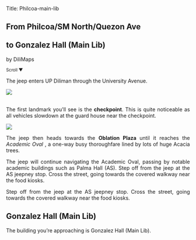 Title: Philcoa-main-lib

<section id='cover' class='cover active'>
<h1> From Philcoa/SM North/Quezon Ave <br><br>to Gonzalez Hall (Main Lib)</h1>
<p align='justify'>by DiliMaps </p>
<small class='scroll'>Scroll ▼</small>
</section>

<section id='philcoa'>
<p align='justify'>The jeep enters UP Diliman through the University Avenue.
</p>
</section>


<section id='checkpoint'>
<img src='https://lh5.googleusercontent.com/sMFt20bUa525jdRRFqegGWrHP-A4iiqN7wZCUrEv_Edn8tX7nf0VN4-dhMJww8Vi9VMnnEI764dF3HveU6Nq27hIrAt-W327uv3hsNWzkZudF9B4FnS2-Gus'>
<br><br>
<p align='justify'>
The first landmark you'll see is the <b>checkpoint</b>. This is quite noticeable as all vehicles slowdown at the guard house near the checkpoint.
</p>
</section>

  <section id='oble'>
    <img src='https://lh5.googleusercontent.com/Yz5J2JH1WOC3rDIvLnC-0kHeuK0F7Q8I7KXhRWGsx79Ev4f_xbZFySb49DLnGdWV-52yjPxcneu3kx2XpNdRy_e7hNYH-41eLrYwb7Q5HBn8saCd2RuffH4d'>
    <p align="justify">The jeep then heads towards the <b> Oblation Plaza </b> until it reaches the <i> Academic Oval </i>, a one-way busy thoroughfare lined by lots of huge Acacia trees.</p>
    </section>


<section id='as'>
<p align='justify'>
The jeep will continue navigating the Academic Oval, passing by notable academic buildings such as Palma Hall (AS). Step off from the jeep at the AS jeepney stop. Cross the street, going towards the covered walkway near the food kiosks.
</p>
</section>

<section id='as-shed'>
<p align='justify'>
Step off from the jeep at the AS jeepney stop. Cross the street, going towards the covered walkway near the food kiosks.
</p>
</section>

<section id='main-lib'>
<h1> Gonzalez Hall (Main Lib)</h1>
<p align='justify'>
The building you’re approaching is Gonzalez Hall (Main Lib).
</p>
</section>